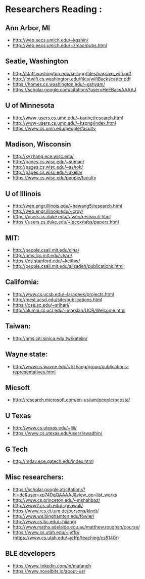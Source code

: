 
# Researchers Reading :

Ann Arbor, MI
---------------
- http://web.eecs.umich.edu/~kgshin/
- http://web.eecs.umich.edu/~zmao/pubs.html

Seatle, Washington 
--------------------
- http://staff.washington.edu/kellogg/files/passive_wifi.pdf
- http://iotwifi.cs.washington.edu/files/wifiBackscatter.pdf
- https://homes.cs.washington.edu/~gshyam/
- https://scholar.google.com/citations?user=HeEBacsAAAAJ

U of Minnesota 
------------------
- http://www-users.cs.umn.edu/~tianhe/research.html
- http://www-users.cs.umn.edu/~ksong/index.html
- https://www.cs.umn.edu/people/faculty

Madison, Wisconsin 
-------
- http://xyzhang.ece.wisc.edu/
- http://pages.cs.wisc.edu/~suman/
- http://pages.cs.wisc.edu/~ashok/
- http://pages.cs.wisc.edu/~akella/
- https://www.cs.wisc.edu/people/faculty

U of Illinois 
---------------
- http://web.engr.illinois.edu/~hewang5/research.html
- http://web.engr.illinois.edu/~croy/
- https://users.cs.duke.edu/~ssen/research.html
- https://users.cs.duke.edu/~lpcox/tabs/papers.html

MIT:
------------
- http://people.csail.mit.edu/dina/
- http://nms.lcs.mit.edu/~hari/
- https://cs.stanford.edu/~keithw/
- http://people.csail.mit.edu/alizadeh/publications.html

California:
-----------------
- http://www.cs.ucsb.edu/~laradeek/projects.html
- http://mesl.ucsd.edu/site/publications.html
- https://cse.sc.edu/~srihari/
- http://alumni.cs.ucr.edu/~marslan/UCR/Welcome.html

Taiwan:
---------------
- http://nms.citi.sinica.edu.tw/katelin/

Wayne state:
----------
- http://www.cs.wayne.edu/~hzhang/group/publications-representatives.html

Micsoft
-----------
- http://research.microsoft.com/en-us/um/people/pcosta/

U Texas
-----------
- http://www.cs.utexas.edu/~lili/
- https://www.cs.utexas.edu/users/swadhin/

G Tech
------------
- http://mdav.ece.gatech.edu/index.html

Misc researchers:
-----------
- https://scholar.google.at/citations?hl=de&user=xp74DqQAAAAJ&view_op=list_works
- http://www.cs.princeton.edu/~mshahbaz/
- http://www2.cs.uh.edu/~gnawali/
- https://www.rcs.ei.tum.de/persons/kindt/
- http://www.ws.binghamton.edu/fowler/
- http://www.cs.bc.edu/~hjiang/
- http://www.maths.adelaide.edu.au/matthew.roughan/course/
- https://www.cs.utah.edu/~jeffp/ (https://www.cs.utah.edu/~jeffp/teaching/cs5140/)

BLE developers
----
- https://www.linkedin.com/in/mafaneh
- https://www.novelbits.io/about-us/
